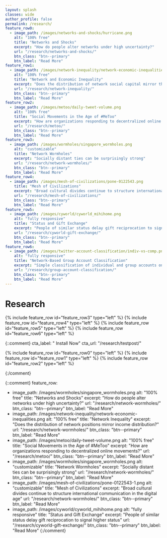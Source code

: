 ```yaml
---
layout: splash
classes: wide
author_profile: false
permalink: /research/
feature_row0:
  - image_path: /images/networks-and-shocks/hurricane.png
    alt: "100% free"
    title: "Networks and Shocks"
    excerpt: "How do people alter networks under high uncertainty?"
    url: "/research/networks-and-shocks/"
    btn_class: "btn--primary"
    btn_label: "Read More"
feature_row1:
  - image_path: /images/network-inequality/network-economic-inequalities.png
    alt: "100% free"
    title: "Network and Economic Inequality"
    excerpt: "Does the distribution of network social capital mirror the distribution of income?"
    url: "/research/network-inequality/"
    btn_class: "btn--primary"
    btn_label: "Read More"
feature_row2:
  - image_path: /images/metoo/daily-tweet-volume.png
    alt: "100% free"
    title: "Social Movements in the Age of #MeToo"
    excerpt: "How are organizations responding to decentralized online movements?"
    url: "/research/metoo/"
    btn_class: "btn--primary"
    btn_label: "Read More"
feature_row3:
  - image_path: /images/wormholes/singapore_wormholes.png
    alt: "customizable"
    title: "Network Wormholes"
    excerpt: "Socially distant ties can be surprisingly strong"
    url: "/research/network-wormholes/"
    btn_class: "btn--primary"
    btn_label: "Read More"
feature_row4:
  - image_path: /images/mesh-of-civilizations/pone-0122543.png
    title: "Mesh of Civilizations"
    excerpt: "Broad cultural divides continue to structure international communication in the digital age"
    url: "/research/mesh-of-civilizations/"
    btn_class: "btn--primary"
    btn_label: "Read More"
feature_row5:
  - image_path: /images/cyworld/cyworld_mihihome.png
    alt: "fully responsive"
    title: "Status and Gift Exchange"
    excerpt: "People of similar status delay gift reciprocation to signal higher status"
    url: "/research/cyworld-gift-exchange/"
    btn_class: "btn--primary"
    btn_label: "Read More"
feature_row6:
  - image_path: /images/twitter-account-classification/indiv-vs-comp.png
    alt: "fully responsive"
    title: "Network-Based Group Account Classification"
    excerpt: "Simple classification of individual and group accounts on Twitter"
    url: "/research/group-account-classification/"
    btn_class: "btn--primary"
    btn_label: "Read More"
---
```


# Research
{% include feature_row id="feature_row3" type="left" %}
{% include feature_row id="feature_row4" type="left" %}
{% include feature_row id="feature_row5" type="left" %}
{% include feature_row id="feature_row6" type="left" %}


{::comment}
cta_label: "<i class='fas fa-download'></i> Install Now"
cta_url: "/research/testpost/"

{% include feature_row id="feature_row0" type="left" %}
{% include feature_row id="feature_row1" type="left" %}
{% include feature_row id="feature_row2" type="left" %}

{:/comment}

{::comment}
feature_row:
  - image_path: /images/wormholes/singapore_wormholes.png
    alt: "100% free"
    title: "Networks and Shocks"
    excerpt: "How do people alter networks under high uncertainty?"
    url: "/research/network-wormholes/"
    btn_class: "btn--primary"
    btn_label: "Read More"
  - image_path: /images/network-inequality/network-economic-inequalities.png
    alt: "100% free"
    title: "Network Inequality"
    excerpt: "Does the distribution of network positions mirror income distribution?"
    url: "/research/network-wormholes/"
    btn_class: "btn--primary"
    btn_label: "Read More"
  - image_path: /images/metoo/daily-tweet-volume.png
    alt: "100% free"
    title: "Social Movements in the Age of #MeToo"
    excerpt: "How are organizations responding to decentralized online movements?"
    url: "/research/metoo/"
    btn_class: "btn--primary"
    btn_label: "Read More"
  - image_path: /images/wormholes/singapore_wormholes.png
    alt: "customizable"
    title: "Network Wormholes"
    excerpt: "Socially distant ties can be surprisingly strong"
    url: "/research/network-wormholes/"
    btn_class: "btn--primary"
    btn_label: "Read More"
  - image_path: /images/mesh-of-civilizations/pone-0122543-1.png
    alt: "customizable"
    title: "Mesh of Civilizations"
    excerpt: "Broad cultural divides continue to structure international communication in the digital age"
    url: "/research/network-wormholes/"
    btn_class: "btn--primary"
    btn_label: "Read More"
  - image_path: /images/cyworld/cyworld_mihihome.png
    alt: "fully responsive"
    title: "Status and Gift Exchange"
    excerpt: "People of similar status delay gift reciprocation to signal higher status"
    url: "/research/cyworld-gift-exchange/"
    btn_class: "btn--primary"
    btn_label: "Read More"
{:/comment}
